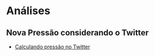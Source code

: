 # Análises

## Nova Pressão considerando o Twitter

  * [Calculando pressão no Twitter](./nova-pressao.html)
  